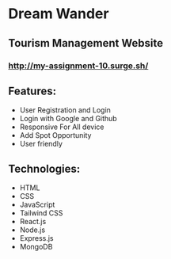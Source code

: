 # Dream Wander
## Tourism Management Website
### http://my-assignment-10.surge.sh/

## Features:
- User Registration and Login
- Login with Google and Github
- Responsive For All device
- Add Spot Opportunity
- User friendly 

## Technologies:
- HTML 
- CSS
- JavaScript 
- Tailwind CSS 
- React.js
- Node.js
- Express.js
- MongoDB

